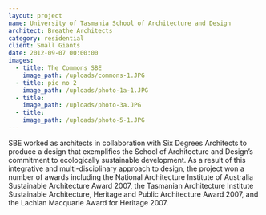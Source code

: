 ```yaml
---
layout: project
name: University of Tasmania School of Architecture and Design
architect: Breathe Architects
category: residential
client: Small Giants
date: 2012-09-07 00:00:00
images:
  - title: The Commons SBE
    image_path: /uploads/commons-1.JPG
  - title: pic no 2
    image_path: /uploads/photo-1a-1.JPG
  - title:
    image_path: /uploads/photo-3a.JPG
  - title:
    image_path: /uploads/photo-5-1.JPG
---
```



SBE worked as architects in collaboration with Six Degrees Architects to produce a design that exemplifies the School of Architecture and Design’s commitment to ecologically sustainable development. As a result of this integrative and multi-disciplinary approach to design, the project won a number of awards including the National Architecture Institute of Australia Sustainable Architecture Award 2007, the Tasmanian Architecture Institute Sustainable Architecture, Heritage and Public Architecture Award 2007, and the Lachlan Macquarie Award for Heritage 2007.